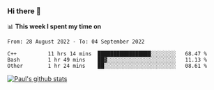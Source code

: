 ### Hi there 👋

📊 **This week I spent my time on**
<!--START_SECTION:waka-->

```text
From: 28 August 2022 - To: 04 September 2022

C++          11 hrs 14 mins  █████████████████░░░░░░░░   68.47 %
Bash         1 hr 49 mins    ██▓░░░░░░░░░░░░░░░░░░░░░░   11.13 %
Other        1 hr 24 mins    ██░░░░░░░░░░░░░░░░░░░░░░░   08.61 %
```

<!--END_SECTION:waka-->


[![Paul's github stats](https://github-readme-stats.vercel.app/api?username=mickeyouyou&theme=dracula&show_icons=true)](https://github.com/anuraghazra/github-readme-stats)
